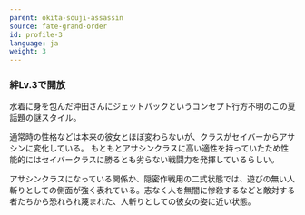```yaml
---
parent: okita-souji-assassin
source: fate-grand-order
id: profile-3
language: ja
weight: 3
---
```


### 絆Lv.3で開放

水着に身を包んだ沖田さんにジェットパックというコンセプト行方不明のこの夏話題の謎スタイル。

通常時の性格などは本来の彼女とほぼ変わらないが、クラスがセイバーからアサシンに変化している。
もともとアサシンクラスに高い適性を持っていたため性能的にはセイバークラスに勝るとも劣らない戦闘力を発揮しているらしい。

アサシンクラスになっている関係か、隠密作戦用の二式状態では、遊びの無い人斬りとしての側面が強く表れている。志なく人を無闇に惨殺するなどと敵対する者たちから恐れられ蔑まれた、人斬りとしての彼女の姿に近い状態。
